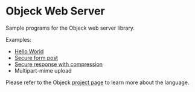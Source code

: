 # Objeck Web Server

Sample programs for the Objeck web server library.

Examples:
* [Hello World](examples/hello_http.obs)
* [Secure form post](examples/form_post_https.obs)
* [Secure response with compression](examples/compress_response_https.obs)
* Multipart-mime upload

Please refer to the Objeck [project page](https://github.com/objeck/objeck-lang/) to learn more about the language.
